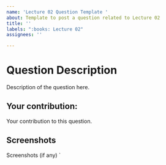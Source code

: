 ```yaml
---
name: 'Lecture 02 Question Template '
about: Template to post a question related to Lecture 02
title: ''
labels: ":books: Lecture 02"
assignees: ''

---
```


# Question Description

Description of the question here.

## Your contribution:

Your contribution to this question.

## Screenshots

Screenshots (if any)
`
